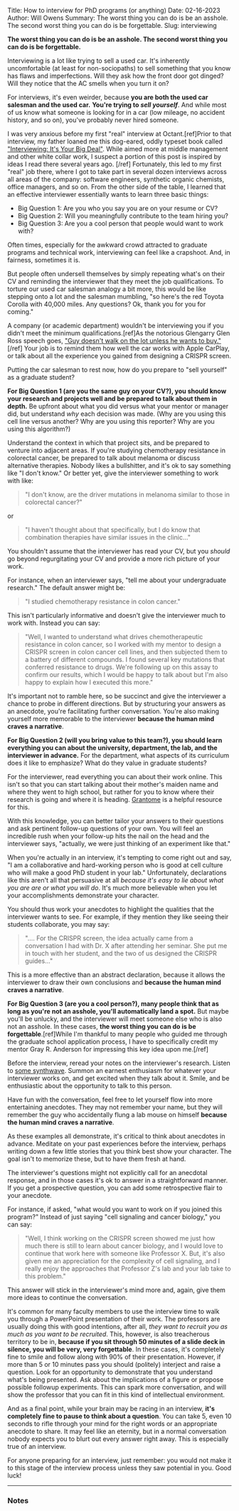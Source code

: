 Title: How to interview for PhD programs (or anything)
Date: 02-16-2023
Author: Will Owens
Summary: The worst thing you can do is be an asshole. The second worst thing you can do is be forgettable. 
Slug: interviewing

**The worst thing you can do is be an asshole. The second worst thing you can do is be forgettable.** 

Interviewing is a lot like trying to sell a used car.
It's inherently uncomfortable (at least for non-sociopaths) to sell something that you know has flaws and imperfections. 
Will they ask how the front door got dinged?
Will they notice that the AC smells when you turn it on?

For interviews, it's even weirder, because **you are both the used car salesman and the used car.**
**You're trying to *sell yourself***.
And while most of us know what someone is looking for in a car (low mileage, no accident history, and so on), you've probably never hired someone. 

I was very anxious before my first "real" interview at Octant.[ref]Prior to that interview, my father loaned me this dog-eared, oddly typeset book called ["Interviewing: It's Your Big Deal"](https://www.amazon.com/Interviewing-Its-Your-Big-Deal/dp/1425946747/).
While aimed more at middle management and other white collar work, I suspect a portion of this post is inspired by ideas I read there several years ago. [/ref]
Fortunately, this led to my first "real" job there, where I got to take part in several dozen interviews across all areas of the company: software engineers, synthetic organic chemists, office managers, and so on.
From the other side of the table, I learned that an effective interviewer essentially wants to learn three basic things:

- Big Question 1: Are you who you say you are on your resume or CV?
- Big Question 2: Will you meaningfully contribute to the team hiring you?
- Big Question 3: Are you a cool person that people would want to work with?

Often times, especially for the awkward crowd attracted to graduate programs and technical work, interviewing can feel like a crapshoot.
And, in fairness, sometimes it is.

But people often undersell themselves by simply repeating what's on their CV and reminding the interviewer that they meet the job qualifications.
To torture our used car salesman analogy a bit more, this would be like stepping onto a lot and the salesman mumbling, "so here's the red Toyota Corolla with 40,000 miles. Any questions? Ok, thank you for you for coming."

A company (or academic department) wouldn't be interviewing you if you didn't meet the minimum qualifications.[ref]As the notorious Glengarry Glen Ross speech goes, ["Guy doesn't walk on the lot unless he wants to buy."](https://youtu.be/elrnAl6ygeM?si=a1bCn1O_qKcdGrmx)[/ref]
Your job is to remind them how well the car works with Apple CarPlay, or talk about all the experience you gained from designing a CRISPR screen. 

Putting the car salesman to rest now, how do you prepare to "sell yourself" as a graduate student?

**For Big Question 1 (are you the same guy on your CV?), you should know your research and projects well and be prepared to talk about them in depth.**
Be upfront about what you did versus what your mentor or manager did, but understand *why* each decision was made. (Why are you using this cell line versus another? Why are you using this reporter? Why are you using this algorithm?)

Understand the context in which that project sits, and be prepared to venture into adjacent areas.
If you're studying chemotherapy resistance in colorectal cancer, be prepared to talk about melanoma or discuss alternative therapies. 
Nobody likes a bullshitter, and it's ok to say something like "I don't know."
Or better yet, give the interviewer something to work with like:

>"I don't know, are the driver mutations in melanoma similar to those in colorectal cancer?" 

or

>"I haven't thought about that specifically, but I do know that combination therapies have similar issues in the clinic..." 

You shouldn't assume that the interviewer has read your CV, but you _should_ go beyond regurgitating your CV and provide a more rich picture of your work.

For instance, when an interviewer says, "tell me about your undergraduate research."
The default answer might be:
> "I studied chemotherapy resistance in colon cancer."

This isn't particularly informative and doesn't give the interviewer much to work with.
Instead you can say:
>  "Well, I wanted to understand what drives chemotherapeutic resistance in colon cancer, so I worked with my mentor to design a CRISPR screen in colon cancer cell lines, and then subjected them to a battery of different compounds. I found several key mutations that conferred resistance to drugs. We're following up on this assay to confirm our results, which I would be happy to talk about but I'm also happy to explain how I executed this more."

It's important not to ramble here, so be succinct and give the interviewer a chance to probe in different directions.
But by structuring your answers as an anecdote, you're facilitating further conversation. 
You're also making yourself more memorable to the interviewer **because the human mind craves a narrative**.

**For Big Question 2 (will you bring value to this team?), you should learn everything you can about the university, department, the lab, and the interviewer in advance.**
For the department, what aspects of its curriculum does it like to emphasize?
What do they value in graduate students?

For the interviewer, read everything you can about their work online.
This isn't so that you can start talking about their mother's maiden name and where they went to high school, but rather for you to know where their research is going and where it is heading.
[Grantome](https://grantome.com/) is a helpful resource for this.

With this knowledge, you can better tailor your answers to their questions and ask pertinent follow-up questions of your own.
You will feel an incredible rush when your follow-up hits the nail on the head and the interviewer says, "actually, we were just thinking of an experiment like that." 

When you're actually in an interview, it's tempting to come right out and say, "I am a collaborative and hard-working person who is good at cell culture who will make a good PhD student in your lab."
Unfortunately, declarations like this aren't all that persuasive at all *because it's easy to lie about what you are are or what you will do*.
It's much more believable when you let your accomplishments demonstrate your character.

You should thus work your anecdotes to highlight the qualities that the interviewer wants to see. For example, if they mention they like seeing their students collaborate, you may say:

>".... For the CRISPR screen, the idea actually came from a conversation I had with Dr. X after attending her seminar.
She put me in touch with her student, and the two of us designed the CRISPR guides..."

This is a more effective than an abstract declaration, because it allows the interviewer to draw their own conclusions and **because the human mind craves a narrative**.


**For Big Question 3 (are you a cool person?), many people think that as long as you're not an asshole, you'll automatically land a spot.**
But maybe you'll be unlucky, and the interviewer will meet someone else who is also not an asshole.
In these cases, **the worst thing you can do is be forgettable**.[ref]While I'm thankful to many people who guided me through the graduate school application process, I have to specifically credit my mentor Gray R. Anderson for impressing this key idea upon me.[/ref]

Before the interview, reread your notes on the interviewer's research.
Listen to [some synthwave](https://www.youtube.com/watch?v=-B7-Vcdlld8).
Summon an earnest enthusiasm for whatever your interviewer works on, and get excited when they talk about it.
Smile, and be enthusiastic about the opportunity to talk to this person.

Have fun with the conversation, feel free to let yourself flow into more entertaining anecdotes.
They may not remember your name, but they will remember the guy who accidentally flung a lab mouse on himself **because the human mind craves a narrative**.

As these examples all demonstrate, it's critical to think about anecdotes in advance.
Meditate on your past experiences before the interview, perhaps writing down a few little stories that you think best show your character.
The goal isn't to memorize these, but to have them fresh at hand.

The interviewer's questions might not explicitly call for an anecdotal response, and in those cases it's ok to answer in a straightforward manner.
If you get a prospective question, you can add some retrospective flair to your anecdote.

For instance, if asked, "what would you want to work on if you joined this program?"
Instead of just saying "cell signaling and cancer biology," you can say:

> "Well, I think working on the CRISPR screen showed me just how much there is still to learn about cancer biology, and I would love to continue that work here with someone like Professor X. But, it's also given me an appreciation for the complexity of cell signaling, and I really enjoy the approaches that Professor Z's lab and your lab take to this problem."

This answer will stick in the interviewer's mind more and, again, give them more ideas to continue the conversation.

It's common for many faculty members to use the interview time to walk you through a PowerPoint presentation of their work.
The professors are usually doing this with good intentions, after all, _they want to recruit you as much as you want to be recruited_.
This, however, is also treacherous territory to be in, **because if you sit through 50 minutes of a slide deck in silence, you will be very, very forgettable**.
In these cases, it's completely fine to smile and follow along with 90% of their presentation.
However, if more than 5 or 10 minutes pass you should (politely) interject and raise a question.
Look for an opportunity to demonstrate that you understand what's being presented.
Ask about the implications of a figure or propose possible followup experiments.
This can spark more conversation, and will show the professor that you can fit in this kind of intellectual environment.

And as a final point, while your brain may be racing in an interview, **it's completely fine to pause to think about a question**.
You can take 5, even 10 seconds to rifle through your mind for the right words or an appropriate anecdote to share.
It may feel like an eternity, but in a normal conversation nobody expects you to blurt out every answer right away.
This is especially true of an interview.

For anyone preparing for an interview, just remember: you would not make it to this stage of the interview process unless they saw potential in you.
Good luck!

------

### Notes